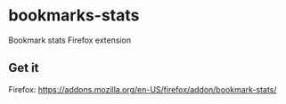 # bookmarks-stats
Bookmark stats Firefox extension

## Get it
Firefox: https://addons.mozilla.org/en-US/firefox/addon/bookmark-stats/

